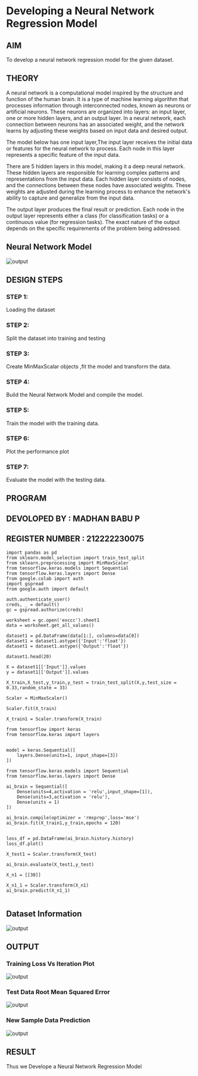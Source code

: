 # Developing a Neural Network Regression Model

## AIM

To develop a neural network regression model for the given dataset.

## THEORY

A neural network is a computational model inspired by the structure and function of the human brain. It is a type of machine learning algorithm that processes information through interconnected nodes, known as neurons or artificial neurons. These neurons are organized into layers: an input layer, one or more hidden layers, and an output layer. In a neural network, each connection between neurons has an associated weight, and the network learns by adjusting these weights based on input data and desired output.

The model below has one input layer,The input layer receives the initial data or features for the neural network to process. Each node in this layer represents a specific feature of the input data.

There are 5 hidden layers in this model, making it a deep neural network. These hidden layers are responsible for learning complex patterns and representations from the input data. Each hidden layer consists of nodes, and the connections between these nodes have associated weights. These weights are adjusted during the learning process to enhance the network's ability to capture and generalize from the input data.

The output layer produces the final result or prediction. Each node in the output layer represents either a class (for classification tasks) or a continuous value (for regression tasks). The exact nature of the output depends on the specific requirements of the problem being addressed.


## Neural Network Model

![output](./ew.png)

## DESIGN STEPS

### STEP 1:

Loading the dataset

### STEP 2:

Split the dataset into training and testing

### STEP 3:

Create MinMaxScalar objects ,fit the model and transform the data.

### STEP 4:

Build the Neural Network Model and compile the model.

### STEP 5:

Train the model with the training data.

### STEP 6:

Plot the performance plot

### STEP 7:

Evaluate the model with the testing data.

## PROGRAM
## DEVOLOPED BY : MADHAN BABU P
## REGISTER NUMBER : 212222230075
```
import pandas as pd
from sklearn.model_selection import train_test_split
from sklearn.preprocessing import MinMaxScaler
from tensorflow.keras.models import Sequential
from tensorflow.keras.layers import Dense
from google.colab import auth
import gspread
from google.auth import default

auth.authenticate_user()
creds, _ = default()
gc = gspread.authorize(creds)

worksheet = gc.open('exccc').sheet1
data = worksheet.get_all_values()

dataset1 = pd.DataFrame(data[1:], columns=data[0])
dataset1 = dataset1.astype({'Input':'float'})
dataset1 = dataset1.astype({'Output':'float'})

dataset1.head(20)

X = dataset1[['Input']].values
y = dataset1[['Output']].values

X_train,X_test,y_train,y_test = train_test_split(X,y,test_size = 0.33,random_state = 33)

Scaler = MinMaxScaler()

Scaler.fit(X_train)

X_train1 = Scaler.transform(X_train)

from tensorflow import keras
from tensorflow.keras import layers


model = keras.Sequential([
    layers.Dense(units=1, input_shape=[3])
])

from tensorflow.keras.models import Sequential
from tensorflow.keras.layers import Dense

ai_brain = Sequential([
    Dense(units=4,activation = 'relu',input_shape=[1]),
    Dense(units=3,activation = 'relu'),
    Dense(units = 1)
])

ai_brain.compile(optimizer = 'rmsprop',loss='mse')
ai_brain.fit(X_train1,y_train,epochs = 120)


loss_df = pd.DataFrame(ai_brain.history.history)
loss_df.plot()

X_test1 = Scaler.transform(X_test)

ai_brain.evaluate(X_test1,y_test)

X_n1 = [[30]]

X_n1_1 = Scaler.transform(X_n1)
ai_brain.predict(X_n1_1)


```
## Dataset Information

![output](./b.png)

## OUTPUT

### Training Loss Vs Iteration Plot

![output](./e.png)

### Test Data Root Mean Squared Error

![output](./d.png)

### New Sample Data Prediction

![output](./c.png)

## RESULT
Thus we Develope a Neural Network Regression Model